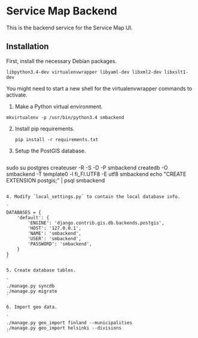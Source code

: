 Service Map Backend
===================

This is the backend service for the Service Map UI.

Installation
------------

First, install the necessary Debian packages.

    libpython3.4-dev virtualenvwrapper libyaml-dev libxml2-dev libxslt1-dev

You might need to start a new shell for the virtualenvwrapper commands to activate.

1. Make a Python virtual environment.

`
mkvirtualenv -p /usr/bin/python3.4 smbackend
`

2. Install pip requirements.

    ```pip install -r requirements.txt```
 
3. Setup the PostGIS database.

    ```
sudo su postgres
createuser -R -S -D -P smbackend
createdb -O smbackend -T template0 -l fi_FI.UTF8 -E utf8 smbackend
echo "CREATE EXTENSION postgis;" | psql smbackend
```

4. Modify `local_settings.py` to contain the local database info.

`
DATABASES = {
    'default': {
        'ENGINE': 'django.contrib.gis.db.backends.postgis',
        'HOST': '127.0.0.1',
        'NAME': 'smbackend',
        'USER': 'smbackend',
        'PASSWORD': 'smbackend',
    }
}
`

5. Create database tables.

`
./manage.py syncdb
./manage.py migrate
`

6. Import geo data.

`
./manage.py geo_import finland --municipalities
./manage.py geo_import helsinki --divisions
`


